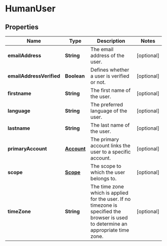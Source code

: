 
# HumanUser

## Properties
Name | Type | Description | Notes
------------ | ------------- | ------------- | -------------
**emailAddress** | **String** | The email address of the user. |  [optional]
**emailAddressVerified** | **Boolean** | Defines whether a user is verified or not. |  [optional]
**firstname** | **String** | The first name of the user. |  [optional]
**language** | **String** | The preferred language of the user. |  [optional]
**lastname** | **String** | The last name of the user. |  [optional]
**primaryAccount** | [**Account**](Account.md) | The primary account links the user to a specific account. |  [optional]
**scope** | [**Scope**](Scope.md) | The scope to which the user belongs to. |  [optional]
**timeZone** | **String** | The time zone which is applied for the user. If no timezone is specified the browser is used to determine an appropriate time zone. |  [optional]



